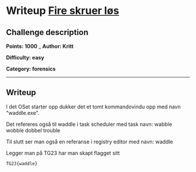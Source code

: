 # Writeup [Fire skruer løs](./README.md)

## Challenge description

**Points: 1000**
_
**Author: Kritt**

**Difficulty: easy**

**Category: forensics**

---

## Writeup

I det OSet starter opp dukker det et tomt kommandovindu opp med navn "waddle.exe".

Det refereres også til waddle i task scheduler med task navn: wabble wobble dobbel trouble

Til slutt ser man også en referanse i registry editor med navn: waddle

Legger man på TG23 har man skapt flagget sitt

```
TG23{waddle}
```
